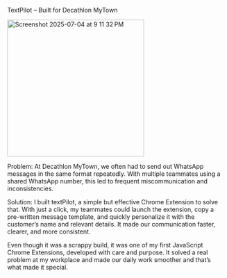 TextPilot – Built for Decathlon MyTown

<img width="315" alt="Screenshot 2025-07-04 at 9 11 32 PM" src="https://github.com/user-attachments/assets/f31dbeb5-cb57-4560-b359-7bb064273c5a" />

Problem:
At Decathlon MyTown, we often had to send out WhatsApp messages in the same format repeatedly. With multiple teammates using a shared WhatsApp number, this led to frequent miscommunication and inconsistencies.

Solution:
I built textPilot, a simple but effective Chrome Extension to solve that. With just a click, my teammates could launch the extension, copy a pre-written message template, and quickly personalize it with the customer’s name and relevant details. It made our communication faster, clearer, and more consistent.

Even though it was a scrappy build, it was one of my first JavaScript Chrome Extensions, developed with care and purpose. It solved a real problem at my workplace and made our daily work smoother and that’s what made it special.

